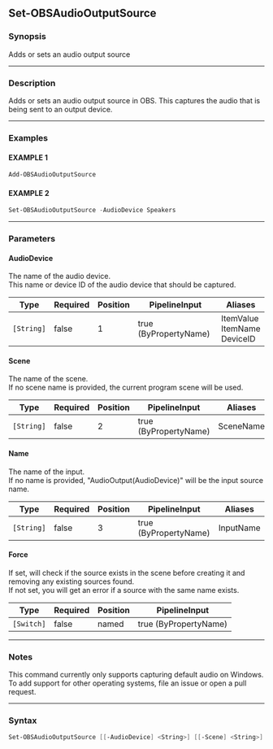Set-OBSAudioOutputSource
------------------------




### Synopsis
Adds or sets an audio output source



---


### Description

Adds or sets an audio output source in OBS.  This captures the audio that is being sent to an output device.



---


### Examples
#### EXAMPLE 1
```PowerShell
Add-OBSAudioOutputSource
```

#### EXAMPLE 2
```PowerShell
Set-OBSAudioOutputSource -AudioDevice Speakers
```



---


### Parameters
#### **AudioDevice**

The name of the audio device.    
This name or device ID of the audio device that should be captured.






|Type      |Required|Position|PipelineInput        |Aliases                            |
|----------|--------|--------|---------------------|-----------------------------------|
|`[String]`|false   |1       |true (ByPropertyName)|ItemValue<br/>ItemName<br/>DeviceID|



#### **Scene**

The name of the scene.    
If no scene name is provided, the current program scene will be used.






|Type      |Required|Position|PipelineInput        |Aliases  |
|----------|--------|--------|---------------------|---------|
|`[String]`|false   |2       |true (ByPropertyName)|SceneName|



#### **Name**

The name of the input.    
If no name is provided, "AudioOutput$($AudioDevice)" will be the input source name.






|Type      |Required|Position|PipelineInput        |Aliases  |
|----------|--------|--------|---------------------|---------|
|`[String]`|false   |3       |true (ByPropertyName)|InputName|



#### **Force**

If set, will check if the source exists in the scene before creating it and removing any existing sources found.    
If not set, you will get an error if a source with the same name exists.






|Type      |Required|Position|PipelineInput        |
|----------|--------|--------|---------------------|
|`[Switch]`|false   |named   |true (ByPropertyName)|





---


### Notes
This command currently only supports capturing default audio on Windows.    
To add support for other operating systems, file an issue or open a pull request.



---


### Syntax
```PowerShell
Set-OBSAudioOutputSource [[-AudioDevice] <String>] [[-Scene] <String>] [[-Name] <String>] [-Force] [<CommonParameters>]
```
